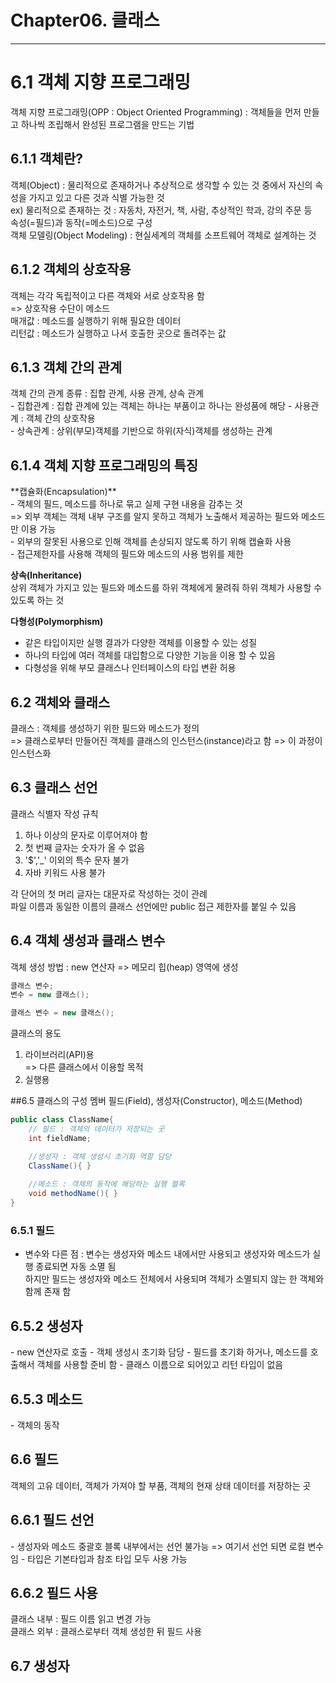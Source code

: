 # Chapter06. 클래스
<hr/>

# 6.1 객체 지향 프로그래밍
객체 지향 프로그래밍(OPP : Object Oriented Programming) : 객체들을 먼저 만들고 하나씩 조립해서 완성된 프로그램을 만드는 기법

<h2> 6.1.1 객체란?</h2>
객체(Object) : 물리적으로 존재하거나 추상적으로 생각할 수 있는 것 중에서 자신의 속성을 가지고 있고 다른 것과 식별 가능한 것<br>
ex) 물리적으로 존재하는 것 : 자동차, 자전거, 책, 사람, 추상적인 학과, 강의 주문 등<br>
			  속성(=필드)과 동작(=메소드)으로 구성<br>
객체 모델링(Object Modeling) : 현실세계의 객체를 소프트웨어 객체로 설계하는 것

<h2> 6.1.2 객체의 상호작용 </h2>
객체는 각각 독립적이고 다른 객체와 서로 상호작용 함<br>
=> 상호작용 수단이 메소드<br>
매개값 : 메소드를 실행하기 위해 필요한 데이터<br>
리턴값 : 메소드가 실행하고 나서 호출한 곳으로 돌려주는 값

<h2> 6.1.3 객체 간의 관계 </h2>
객체 간의 관계 종류 : 집합 관계, 사용 관계, 상속 관계<br>
- 집합관계 : 집합 관계에 있는 객체는 하나는 부품이고 하나는 완성품에 해당
- 사용관계 : 객체 간의 상호작용 <br>
- 상속관계 : 상위(부모)객체를 기반으로 하위(자식)객체를 생성하는 관계

<h2> 6.1.4 객체 지향 프로그래밍의 특징 </h2>
**캡슐화(Encapsulation)** <br>
- 객체의 필드, 메소드를 하나로 묶고 실제 구현 내용을 감추는 것<br>
 => 외부 객체는 객체 내부 구조를 알지 못하고 객체가 노출해서 제공하는 필드와 메소드만 이용 가능<br>
 - 외부의 잘못된 사용으로 인해 객체를 손상되지 않도록 하기 위해 캡슐화 사용<br>
 - 접근제한자를 사용해 객체의 필드와 메소드의 사용 범위를 제한<br>
 
**상속(Inheritance)**<br>
 상위 객체가 가지고 있는 필드와 메소드를 하위 객체에게 물려줘 하위 객체가 사용할 수 있도록 하는 것
 
**다형성(Polymorphism)** <br>
 - 같은 타입이지만 실행 결과가 다양한 객체를 이용할 수 있는 성질 <br>
 - 하나의 타입에 여러 객체를 대입함으로 다양한 기능을 이용 할 수 있음<br>
 - 다형성을 위해 부모 클래스나 인터페이스의 타입 변환 허용<br>

## 6.2 객체와 클래스
 클래스 : 객체를 생성하기 위한 필드와 메소드가 정의 <br>
 => 클래스로부터 만들어진 객체를 클래스의 인스턴스(instance)라고 함 => 이 과정이 인스턴스화
 
## 6.3 클래스 선언
클래스 식별자 작성 규칙
1. 하나 이상의 문자로 이루어져야 함
2. 첫 번째 글자는 숫자가 올 수 없음
3. '$','_' 이외의 특수 문자 불가
4. 자바 키워드 사용 불가

각 단어의 첫 머리 글자는 대문자로 작성하는 것이 관례 <br>
파일 이름과 동일한 이름의 클래스 선언에만 public 접근 제한자를 붙일 수 있음<br>

## 6.4 객체 생성과 클래스 변수
객체 생성 방법 : new 연산자 => 메모리 힙(heap) 영역에 생성<br>

```java
클래스 변수;
변수 = new 클래스();

클래스 변수 = new 클래스();
```
클래스의 용도 <br>
1. 라이브러리(API)용 <br>
=> 다른 클래스에서 이용할 목적
2. 실행용

##6.5 클래스의 구성 멤버
필드(Field), 생성자(Constructor), 메소드(Method)

```java
public class ClassName{
	// 필드 : 객체의 데이터가 저장되는 곳
	int fieldName;

	//생성자 : 객체 생성시 초기화 역할 담당
	ClassName(){ }
	
	//메소드 : 객체의 동작에 해당하는 실행 블록
	void methodName(){ }
}
```

### 6.5.1 필드
- 변수와 다른 점 : 변수는 생성자와 메소드 내에서만 사용되고 생성자와 메소드가 실행 종료되면 자동 소멸 됨 <br>
				하지만 필드는 생성자와 메소드 전체에서 사용되며 객체가 소멸되지 않는 한 객체와 함께 존재 함

<h2> 6.5.2 생성자</h2>
- new 연산자로 호출
- 객체 생성시 초기화 담당
- 필드를 초기화 하거나, 메소드를 호출해서 객체를 사용할 준비 함
- 클래스 이름으로 되어있고 리턴 타입이 없음

<h2> 6.5.3 메소드</h2>
- 객체의 동작



## 6.6 필드
객체의 고유 데이터, 객체가 가져야 할 부품, 객체의 현재 상태 데이터를 저장하는 곳

<h2> 6.6.1 필드 선언</h2>
- 생성자와 메소드 중괄호 블록 내부에서는 선언 불가능 => 여기서 선언 되면 로컬 변수임
- 타입은 기본타입과 참조 타입 모두 사용 가능

<h2> 6.6.2 필드 사용 </h2>
클래스 내부 : 필드 이름 읽고 변경 가능<br>
클래스 외부 : 클래스로부터 객체 생성한 뒤 필드 사용


## 6.7 생성자

